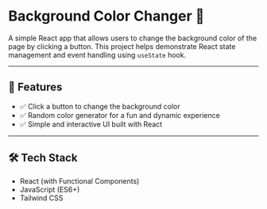 # Background Color Changer 🎨

A simple React app that allows users to change the background color of the page by clicking a button. This project helps demonstrate React state management and event handling using `useState` hook.

---

## 🚀 Features

- ✅ Click a button to change the background color
- ✅ Random color generator for a fun and dynamic experience
- ✅ Simple and interactive UI built with React

---

## 🛠️ Tech Stack

- React (with Functional Components)
- JavaScript (ES6+)
- Tailwind CSS

